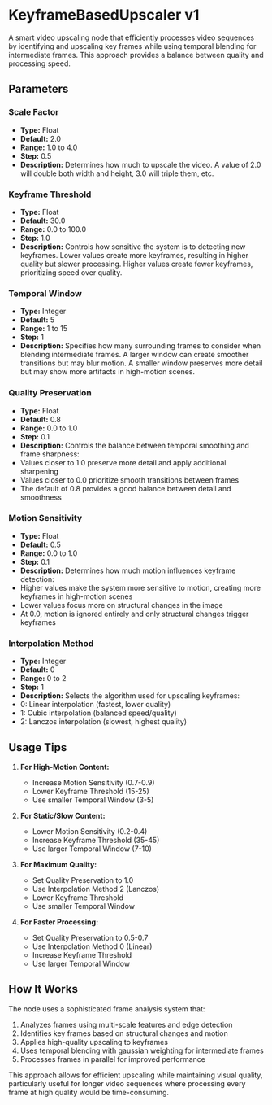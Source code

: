 # KeyframeBasedUpscaler v1

A smart video upscaling node that efficiently processes video sequences by identifying and upscaling key frames while using temporal blending for intermediate frames. This approach provides a balance between quality and processing speed.

## Parameters

### Scale Factor
- **Type:** Float
- **Default:** 2.0
- **Range:** 1.0 to 4.0
- **Step:** 0.5
- **Description:** Determines how much to upscale the video. A value of 2.0 will double both width and height, 3.0 will triple them, etc.

### Keyframe Threshold
- **Type:** Float
- **Default:** 30.0
- **Range:** 0.0 to 100.0
- **Step:** 1.0
- **Description:** Controls how sensitive the system is to detecting new keyframes. Lower values create more keyframes, resulting in higher quality but slower processing. Higher values create fewer keyframes, prioritizing speed over quality.

### Temporal Window
- **Type:** Integer
- **Default:** 5
- **Range:** 1 to 15
- **Step:** 1
- **Description:** Specifies how many surrounding frames to consider when blending intermediate frames. A larger window can create smoother transitions but may blur motion. A smaller window preserves more detail but may show more artifacts in high-motion scenes.

### Quality Preservation
- **Type:** Float
- **Default:** 0.8
- **Range:** 0.0 to 1.0
- **Step:** 0.1
- **Description:** Controls the balance between temporal smoothing and frame sharpness:
- Values closer to 1.0 preserve more detail and apply additional sharpening
- Values closer to 0.0 prioritize smooth transitions between frames
- The default of 0.8 provides a good balance between detail and smoothness

### Motion Sensitivity
- **Type:** Float
- **Default:** 0.5
- **Range:** 0.0 to 1.0
- **Step:** 0.1
- **Description:** Determines how much motion influences keyframe detection:
- Higher values make the system more sensitive to motion, creating more keyframes in high-motion scenes
- Lower values focus more on structural changes in the image
- At 0.0, motion is ignored entirely and only structural changes trigger keyframes

### Interpolation Method
- **Type:** Integer
- **Default:** 0
- **Range:** 0 to 2
- **Step:** 1
- **Description:** Selects the algorithm used for upscaling keyframes:
- 0: Linear interpolation (fastest, lower quality)
- 1: Cubic interpolation (balanced speed/quality)
- 2: Lanczos interpolation (slowest, highest quality)

## Usage Tips

1. **For High-Motion Content:**
   - Increase Motion Sensitivity (0.7-0.9)
   - Lower Keyframe Threshold (15-25)
   - Use smaller Temporal Window (3-5)

2. **For Static/Slow Content:**
   - Lower Motion Sensitivity (0.2-0.4)
   - Increase Keyframe Threshold (35-45)
   - Use larger Temporal Window (7-10)

3. **For Maximum Quality:**
   - Set Quality Preservation to 1.0
   - Use Interpolation Method 2 (Lanczos)
   - Lower Keyframe Threshold
   - Use smaller Temporal Window

4. **For Faster Processing:**
   - Set Quality Preservation to 0.5-0.7
   - Use Interpolation Method 0 (Linear)
   - Increase Keyframe Threshold
   - Use larger Temporal Window

## How It Works

The node uses a sophisticated frame analysis system that:
1. Analyzes frames using multi-scale features and edge detection
2. Identifies key frames based on structural changes and motion
3. Applies high-quality upscaling to keyframes
4. Uses temporal blending with gaussian weighting for intermediate frames
5. Processes frames in parallel for improved performance

This approach allows for efficient upscaling while maintaining visual quality, particularly useful for longer video sequences where processing every frame at high quality would be time-consuming.
